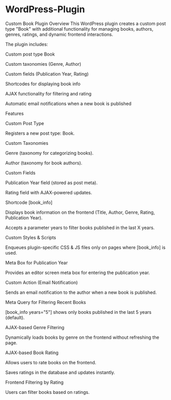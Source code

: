 # WordPress-Plugin
 Custom Book Plugin
Overview
This WordPress plugin creates a custom post type "Book" with additional functionality for managing books, authors, genres, ratings, and dynamic frontend interactions.

The plugin includes:

Custom post type Book

Custom taxonomies (Genre, Author)

Custom fields (Publication Year, Rating)

Shortcodes for displaying book info

AJAX functionality for filtering and rating

Automatic email notifications when a new book is published

Features

Custom Post Type

Registers a new post type: Book.

Custom Taxonomies

Genre (taxonomy for categorizing books).

Author (taxonomy for book authors).

Custom Fields

Publication Year field (stored as post meta).

Rating field with AJAX-powered updates.

Shortcode [book_info]

Displays book information on the frontend (Title, Author, Genre, Rating, Publication Year).

Accepts a parameter years to filter books published in the last X years.

Custom Styles & Scripts

Enqueues plugin-specific CSS & JS files only on pages where [book_info] is used.

Meta Box for Publication Year

Provides an editor screen meta box for entering the publication year.

Custom Action (Email Notification)

Sends an email notification to the author when a new book is published.

Meta Query for Filtering Recent Books

[book_info years="5"] shows only books published in the last 5 years (default).

AJAX-based Genre Filtering

Dynamically loads books by genre on the frontend without refreshing the page.

AJAX-based Book Rating

Allows users to rate books on the frontend.

Saves ratings in the database and updates instantly.

Frontend Filtering by Rating

Users can filter books based on ratings.
